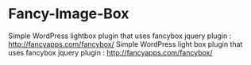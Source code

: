# Fancy-Image-Box
Simple WordPress lightbox plugin that uses fancybox jquery plugin : http://fancyapps.com/fancybox/
Simple WordPress light box plugin that uses fancybox jquery plugin : http://fancyapps.com/fancybox/
